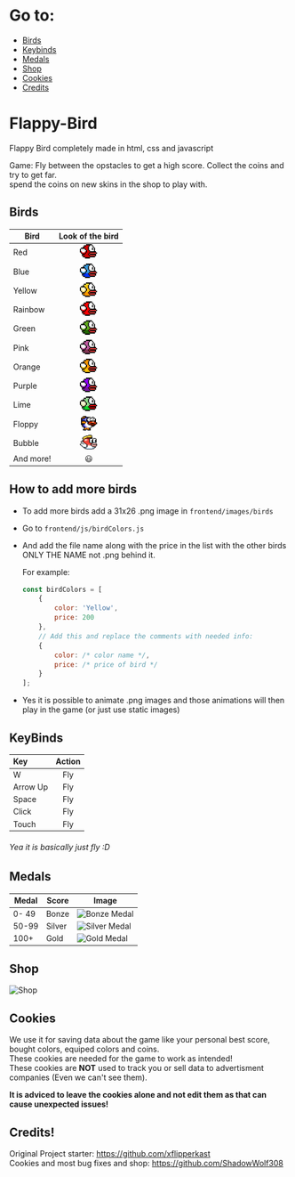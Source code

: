 # Go to:
* [Birds](#birds)
* [Keybinds](#keybinds)
* [Medals](#medals)
* [Shop](#shop)
* [Cookies](#cookies)
* [Credits](#credits)

# Flappy-Bird
Flappy Bird completely made in html, css and javascript

Game: Fly between the opstacles to get a high score. Collect the coins and try to get far.  
spend the coins on new skins in the shop to play with.

## Birds
| Bird | Look of the bird |
| ------ | :----: |
| Red | ![Red Bird](https://github.com/xflipperkast/Flappy-Bird/blob/main/frontend/images/Birds/Red.png) |
| Blue | ![Blue Bird](https://github.com/xflipperkast/Flappy-Bird/blob/main/frontend/images/Birds/Blue.png) |
| Yellow | ![Yellow Bird](https://github.com/xflipperkast/Flappy-Bird/blob/main/frontend/images/Birds/Yellow.png) |
| Rainbow | ![Rainbow Bird](https://github.com/xflipperkast/Flappy-Bird/blob/main/frontend/images/Birds/Rainbow.png) |
| Green | ![Green Bird](https://github.com/xflipperkast/Flappy-Bird/blob/main/frontend/images/Birds/Green.png) |
| Pink | ![Pink Bird](https://github.com/xflipperkast/Flappy-Bird/blob/main/frontend/images/Birds/Pink.png) |
| Orange | ![Orange Bird](https://github.com/xflipperkast/Flappy-Bird/blob/main/frontend/images/Birds/Orange.png) |
| Purple | ![Purple Bird](https://github.com/xflipperkast/Flappy-Bird/blob/main/frontend/images/Birds/Purple.png) |
| Lime | ![Lime Bird](https://github.com/xflipperkast/Flappy-Bird/blob/main/frontend/images/Birds/Lime.png) |
| Floppy | ![Floppy Bird](https://github.com/xflipperkast/Flappy-Bird/blob/main/frontend/images/Birds/Floppy.png) |
| Bubble | ![Bubble Bird](https://github.com/xflipperkast/Flappy-Bird/blob/main/frontend/images/Birds/Bubble.png) |
| And more! | :smiley: |


## How to add more birds

* To add more birds add a 31x26 .png image in `frontend/images/birds`
* Go to `frontend/js/birdColors.js`
* And add the file name along with the price in the list with the other birds ONLY THE NAME not .png behind it.  
    
    For example:  
    ```javascript
    const birdColors = [
        {
            color: 'Yellow',
            price: 200
        },
        // Add this and replace the comments with needed info:
        {
            color: /* color name */,
            price: /* price of bird */
        }
    ];
    ```
* Yes it is possible to animate .png images and those animations will then play in the game (or just use static images)

## KeyBinds

| Key | Action |
| :----- | :----: |
| W | Fly |
| Arrow Up | Fly |
| Space | Fly |
| Click | Fly |
| Touch | Fly |

###### Yea it is basically just fly :D

## Medals

| Medal | Score | Image |
| ------ | ------ | ------ |
| 0- 49 | Bonze | ![Bonze Medal](https://github.com/xflipperkast/Flappy-Bird/blob/main/frontend/images/medals/bronze.png) |
| 50-99 | Silver | ![Silver Medal](https://github.com/xflipperkast/Flappy-Bird/blob/main/frontend/images/medals/silver.png) |
| 100+ | Gold | ![Gold Medal](https://github.com/xflipperkast/Flappy-Bird/blob/main/frontend/images/medals/gold.png) |

## Shop

![Shop](https://i.ibb.co/KKpDYcL/image.png)


## Cookies
We use it for saving data about the game like your personal best score, bought colors, equiped colors and coins.   
These cookies are needed for the game to work as intended!  
These cookies are **NOT** used to track you or sell data to advertisment companies (Even we can't see them).

**It is adviced to leave the cookies alone and not edit them as that can cause unexpected issues!**

## Credits!
Original Project starter: https://github.com/xflipperkast  
Cookies and most bug fixes and shop: https://github.com/ShadowWolf308
